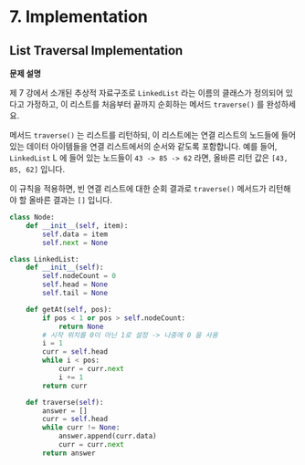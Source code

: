 # 7. Implementation

## List Traversal Implementation

**문제 설명**

제 7 강에서 소개된 추상적 자료구조로 `LinkedList` 라는 이름의 클래스가 정의되어 있다고 가정하고, 이 리스트를 처음부터 끝까지 순회하는 메서드 `traverse()` 를 완성하세요.

메서드 `traverse()` 는 리스트를 리턴하되, 이 리스트에는 연결 리스트의 노드들에 들어 있는 데이터 아이템들을 연결 리스트에서의 순서와 같도록 포함합니다. 예를 들어, `LinkedList` L 에 들어 있는 노드들이 `43 -> 85 -> 62` 라면, 올바른 리턴 값은 `[43, 85, 62]` 입니다.

이 규칙을 적용하면, 빈 연결 리스트에 대한 순회 결과로 `traverse()` 메서드가 리턴해야 할 올바른 결과는 `[]` 입니다.

```python
class Node:
    def __init__(self, item):
        self.data = item
        self.next = None

class LinkedList:
    def __init__(self):
        self.nodeCount = 0
        self.head = None
        self.tail = None

    def getAt(self, pos):
        if pos < 1 or pos > self.nodeCount:
            return None
        # 시작 위치를 0이 아닌 1로 설정 -> 나중에 0 을 사용
        i = 1
        curr = self.head
        while i < pos:
            curr = curr.next
            i += 1
        return curr

    def traverse(self):
        answer = []
        curr = self.head
        while curr != None:
            answer.append(curr.data)
            curr = curr.next
        return answer
```

